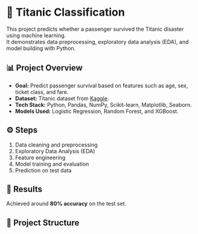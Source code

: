 # 🚢 Titanic Classification

This project predicts whether a passenger survived the Titanic disaster using machine learning.  
It demonstrates data preprocessing, exploratory data analysis (EDA), and model building with Python.

## 📊 Project Overview
- **Goal:** Predict passenger survival based on features such as age, sex, ticket class, and fare.  
- **Dataset:** Titanic dataset from [Kaggle](https://www.kaggle.com/c/titanic).  
- **Tech Stack:** Python, Pandas, NumPy, Scikit-learn, Matplotlib, Seaborn.  
- **Models Used:** Logistic Regression, Random Forest, and XGBoost.

## ⚙️ Steps
1. Data cleaning and preprocessing  
2. Exploratory Data Analysis (EDA)  
3. Feature engineering  
4. Model training and evaluation  
5. Prediction on test data

## 🚀 Results
Achieved around **80% accuracy** on the test set.

## 📁 Project Structure
